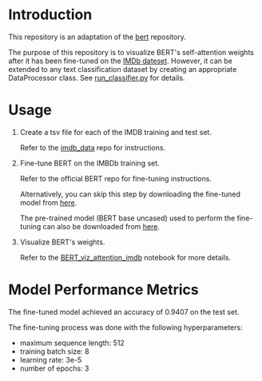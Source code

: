 # Introduction

This repository is an adaptation of  the [bert](https://github.com/google-research/bert) repository.

The purpose of this repository is to visualize BERT's self-attention weights after it has been fine-tuned on the [IMDb dateset](http://ai.stanford.edu/~amaas/data/sentiment/). However, it can be extended to any text classification dataset by creating an appropriate DataProcessor class. See [run_classifier.py](run_classifier.py) for details.

# Usage

1. Create a tsv file for each of the IMDB training and test set.

    Refer to the [imdb_data](https://github.com/hsm207/imdb_data) repo for instructions.

2. Fine-tune BERT on the IMBDb training set.

   Refer to the official BERT repo for fine-tuning instructions.
    
   Alternatively, you can skip this step by downloading the fine-tuned model from [here](https://drive.google.com/open?id=13Ajyk6xejy3kRU7Ewo_5slCo9db2bOdk).
   
   The pre-trained model (BERT base uncased) used to perform the fine-tuning can also be downloaded from [here](https://drive.google.com/open?id=1f23aE84MlPY1eQqzyENt4Fk_DGucof_4). 

3. Visualize BERT's weights.
   
   Refer to the [BERT_viz_attention_imdb](/notebooks/BERT_viz_attention_imdb.ipynb) notebook for more details.
   
# Model Performance Metrics

The fine-tuned model achieved an accuracy of 0.9407 on the test set. 

The fine-tuning process was done with the following hyperparameters:

* maximum sequence length: 512
* training batch size: 8
* learning rate: 3e-5
* number of epochs: 3
